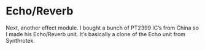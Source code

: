 # Echo/Reverb

Next, another effect module. I bought a bunch of PT2399 IC’s from China so I made his Echo/Reverb unit. It’s basically a clone of the Echo unit from Synthrotek.
